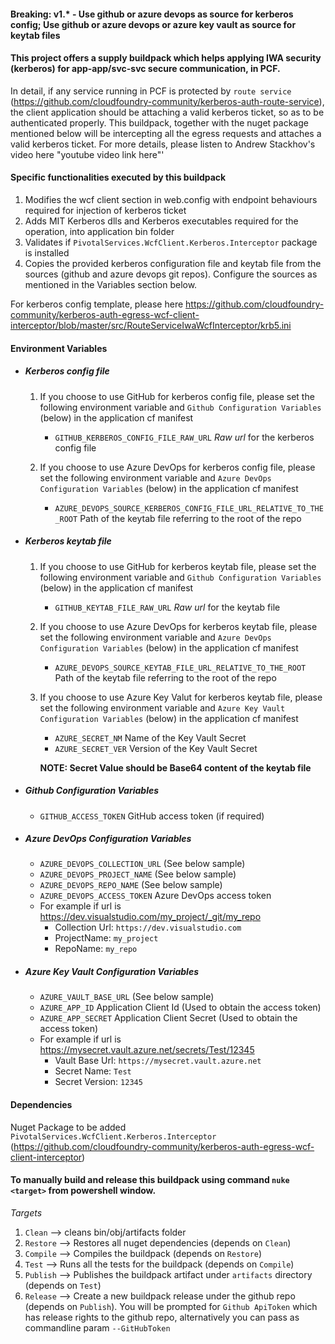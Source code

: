 #### Breaking: v1.* - Use github or azure devops as source for kerberos config; Use github or azure devops or azure key vault as source for keytab files

#### This project offers a supply buildpack which helps applying IWA security (kerberos) for app-app/svc-svc secure communication, in PCF. 

In detail, if any service running in PCF is protected by `route service` (https://github.com/cloudfoundry-community/kerberos-auth-route-service), the client application should be attaching a valid kerberos ticket, so as to be authenticated properly. This buildpack, together with the nuget package mentioned below will be intercepting all the egress requests and attaches a valid kerberos ticket. For more details, please listen to Andrew Stackhov's video here "youtube video link here"'

#### Specific functionalities executed by this buildpack

  1. Modifies the wcf client section in web.config with endpoint behaviours required for injection of kerberos ticket
  2. Adds MIT Kerberos dlls and Kerberos executables required for the operation, into application bin folder
  3. Validates if `PivotalServices.WcfClient.Kerberos.Interceptor` package is installed
  4. Copies the provided kerberos configuration file and keytab file from the sources (github and azure devops git repos). Configure the sources as mentioned in the Variables section below.

For kerberos config template, please here https://github.com/cloudfoundry-community/kerberos-auth-egress-wcf-client-interceptor/blob/master/src/RouteServiceIwaWcfInterceptor/krb5.ini

#### Environment Variables
- ##### Kerberos config file
  1. If you choose to use GitHub for kerberos config file, please set the following environment variable and `Github Configuration Variables` (below) in the application cf manifest
	 - `GITHUB_KERBEROS_CONFIG_FILE_RAW_URL` *Raw url* for the kerberos config file

  2. If you choose to use Azure DevOps for kerberos config file, please set the following environment variable and `Azure DevOps Configuration Variables` (below) in the application cf manifest
	 - `AZURE_DEVOPS_SOURCE_KERBEROS_CONFIG_FILE_URL_RELATIVE_TO_THE_ROOT` Path of the keytab file referring to the root of the repo

- ##### Kerberos keytab file
  1. If you choose to use GitHub for kerberos keytab file, please set the following environment variable and `Github Configuration Variables` (below) in the application cf manifest
	 - `GITHUB_KEYTAB_FILE_RAW_URL` *Raw url* for the keytab file

  2. If you choose to use Azure DevOps for kerberos keytab file, please set the following environment variable and `Azure DevOps Configuration Variables` (below) in the application cf manifest
	 - `AZURE_DEVOPS_SOURCE_KEYTAB_FILE_URL_RELATIVE_TO_THE_ROOT` Path of the keytab file referring to the root of the repo

  2. If you choose to use Azure Key Valut for kerberos keytab file, please set the following environment variable and `Azure Key Vault Configuration Variables` (below) in the application cf manifest 
      - `AZURE_SECRET_NM` Name of the Key Vault Secret
      - `AZURE_SECRET_VER` Version of the Key Vault Secret
      
       **NOTE: Secret Value should be Base64 content of the keytab file**

- ##### Github Configuration Variables
	- `GITHUB_ACCESS_TOKEN` GitHub access token (if required)

- ##### Azure DevOps Configuration Variables
  - `AZURE_DEVOPS_COLLECTION_URL` (See below sample)
  - `AZURE_DEVOPS_PROJECT_NAME` (See below sample)
  - `AZURE_DEVOPS_REPO_NAME` (See below sample)
  - `AZURE_DEVOPS_ACCESS_TOKEN` Azure DevOps access token
  - For example if url is https://dev.visualstudio.com/my_project/_git/my_repo 
    - Collection Url: `https://dev.visualstudio.com`
    - ProjectName: `my_project`
    - RepoName: `my_repo`

- ##### Azure Key Vault Configuration Variables
  - `AZURE_VAULT_BASE_URL` (See below sample)
  - `AZURE_APP_ID` Application Client Id (Used to obtain the access token)
  - `AZURE_APP_SECRET` Application Client Secret (Used to obtain the access token)
  - For example if url is https://mysecret.vault.azure.net/secrets/Test/12345 
    - Vault Base Url: `https://mysecret.vault.azure.net`
    - Secret Name: `Test`
    - Secret Version: `12345`

#### Dependencies
Nuget Package to be added `PivotalServices.WcfClient.Kerberos.Interceptor` (https://github.com/cloudfoundry-community/kerberos-auth-egress-wcf-client-interceptor)

#### To manually build and release this buildpack using command `nuke <target>` from powershell window.
*Targets*
  1. `Clean`    --> cleans bin/obj/artifacts folder
  2. `Restore`  --> Restores all nuget dependencies (depends on `Clean`)
  3. `Compile`  --> Compiles the buildpack (depends on `Restore`)
  4. `Test`     --> Runs all the tests for the buildpack (depends on `Compile`)
  5. `Publish`  --> Publishes the buildpack artifact under `artifacts` directory (depends on `Test`)
  6. `Release`  --> Create a new buildpack release under the github repo (depends on `Publish`). You will be prompted for `Github ApiToken` which has release rights to the github repo, alternatively you can pass as commandline param `--GitHubToken`
